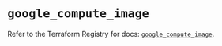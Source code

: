 # `google_compute_image`

Refer to the Terraform Registry for docs: [`google_compute_image`](https://registry.terraform.io/providers/hashicorp/google/5.20.0/docs/resources/compute_image).

